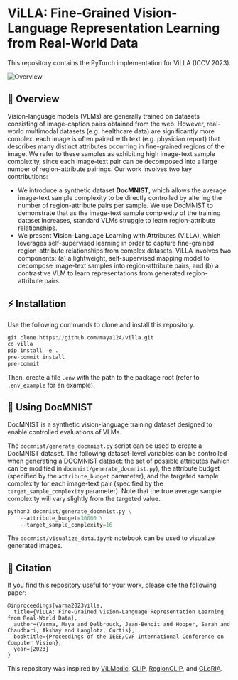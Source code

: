 # ViLLA: Fine-Grained Vision-Language Representation Learning from Real-World Data
This repository contains the PyTorch implementation for ViLLA (ICCV 2023).

![Overview](assets/img.png "")

## 🌴 Overview
Vision-language models (VLMs) are generally trained on datasets consisting of image-caption pairs obtained from the web. However, real-world multimodal datasets (e.g. healthcare data) are significantly more complex: each image is often paired with text (e.g. physician report) that describes many distinct attributes occurring in fine-grained regions of the image. We refer to these samples as exhibiting high image-text sample complexity, since each image-text pair can be decomposed into a large number of region-attribute pairings. Our work involves two key contributions:

- We introduce a synthetic dataset **DocMNIST**, which allows the average image-text sample complexity to be directly controlled by altering the number of region-attribute pairs per sample. We use DocMNIST to demonstrate that as the image-text sample complexity of the training dataset increases, standard VLMs struggle to learn region-attribute relationships.
- We present **Vi**sion-**L**anguage **L**earning with **A**ttributes (ViLLA), which leverages self-supervised learning in order to capture fine-grained region-attribute relationships from complex datasets. ViLLA involves two components:  (a) a lightweight, self-supervised mapping model to decompose image-text samples into region-attribute pairs, and (b) a contrastive VLM to learn representations from generated region-attribute pairs.

## ⚡️ Installation
Use the following commands to clone and install this repository.

```python
git clone https://github.com/maya124/villa.git
cd villa
pip install -e .
pre-commit install
pre-commit
```

Then, create a file ```.env``` with the path to the package root (refer to ```.env_example``` for an example).

## 🔢 Using DocMNIST
DocMNIST is a synthetic vision-language training dataset designed to enable controlled evaluations of VLMs.

The ```docmnist/generate_docmnist.py``` script can be used to create a DocMNIST dataset. The following dataset-level variables can be controlled when generating a DOCMNIST dataset: the set of possible attributes (which can be modified in ```docmnist/generate_docmnist.py```), the attribute budget (specified by the ```attribute_budget``` parameter), and the targeted sample complexity for each image-text pair (specified by the ```target_sample_complexity``` parameter). Note that the true average sample complexity will vary slightly from the targeted value.

```python
python3 docmnist/generate_docmnist.py \
    --attribute_budget=30000 \
    --target_sample_complexity=16
```
The ```docmnist/visualize_data.ipynb``` notebook can be used to visualize generated images.

## 📎 Citation
If you find this repository useful for your work, please cite the following paper:

```
@inproceedings{varma2023villa,
  title={ViLLA: Fine-Grained Vision-Language Representation Learning from Real-World Data},
  author={Varma, Maya and Delbrouck, Jean-Benoit and Hooper, Sarah and Chaudhari, Akshay and Langlotz, Curtis},
  booktitle={Proceedings of the IEEE/CVF International Conference on Computer Vision},
  year={2023}
}
```
This repository was inspired by [ViLMedic](https://github.com/jbdel/vilmedic), [CLIP](https://github.com/openai/CLIP), [RegionCLIP](https://github.com/microsoft/regionclip), and [GLoRIA](https://github.com/marshuang80/gloria).